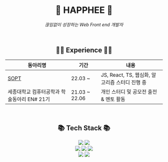 <div align=center>

 # 💛 HAPPHEE 💛
 *끊임없이 성장하는 Web Front end 개발자*

 <br>

 ## 👩‍💻 Experience 👩‍💻


|동아리명|기간|내용|
|---|---|---|
|<a href="http://sopt.org/wp/">SOPT</a>|22.03 ~|JS, React, TS, 웹심화, 알고리즘 스터디 진행 중 |
|세종대학교 컴퓨터공학과 학술동아리 EN# 21기 |21.03 ~ 22.06|개인 스터디 및 공모전 출전 & 멘토 활동|

<br>


 ## 📚 Tech Stack 📚

<img src="https://img.shields.io/badge/React-61DAFB?style=flat-square&logo=React&logoColor=white"/></a>
<img src="https://img.shields.io/badge/TypeScript-3776AB?style=flat-square&logo=Typescript&logoColor=white"/></a>
<br>
<img src="https://img.shields.io/badge/JavaScript-f7df1e?style=flat-square&logo=javascript&logoColor=white"/></a>
<img src="https://img.shields.io/badge/HTML5-e34f26?style=flat-square&logo=html5&logoColor=white"/></a>
<img src="https://img.shields.io/badge/CSS3-1572B6?style=flat-square&logo=css3&logoColor=white"/></a>
<br>
<img src="https://img.shields.io/badge/Git-F05032?style=flat-square&logo=Git&logoColor=white"/></a>
<img src="https://img.shields.io/badge/Node.js-339933?style=flat-square&logo=Node.js&logoColor=white"/></a>
<br> 
</div>

<br> 
 

